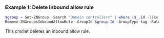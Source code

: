 ### Example 1: Delete inbound allow rule
```powershell
$group = Get-ZNGroup -Search "Domain controllers" | where {$_.Id -like "g:t:*"}
Remove-ZNGroupsInboundAllowRule -GroupId $group.Id -GroupType tag -RuleId 64a9dbab-417f-48b4-9fcc-8334c7fd354f

```

This cmdlet deletes an inbound allow rule.